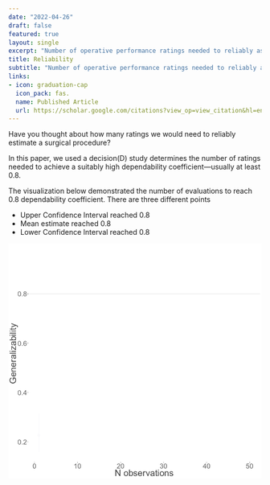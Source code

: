 ```yaml
---
date: "2022-04-26"
draft: false
featured: true
layout: single
excerpt: "Number of operative performance ratings needed to reliably assess the difficulty of surgical procedures "
title: Reliability
subtitle: "Number of operative performance ratings needed to reliably assess the difficulty of surgical procedures "
links:
- icon: graduation-cap
  icon_pack: fas.
  name: Published Article
  url: https://scholar.google.com/citations?view_op=view_citation&hl=en&user=ggWbDZgAAAAJ&authuser=1&citation_for_view=ggWbDZgAAAAJ:qjMakFHDy7sC
---
```


Have you thought about how many ratings we would need to reliably estimate a surgical procedure?

In this paper, we used a decision(D) study determines the number of ratings needed to achieve a suitably high dependability coefficient—usually at least 0.8.

The visualization below demonstrated the number of evaluations to reach 0.8 dependability coefficient. There are three different points

- Upper Confidence Interval reached 0.8
- Mean estimate reached 0.8
- Lower Confidence Interval reached 0.8


![](generalizability.gif)